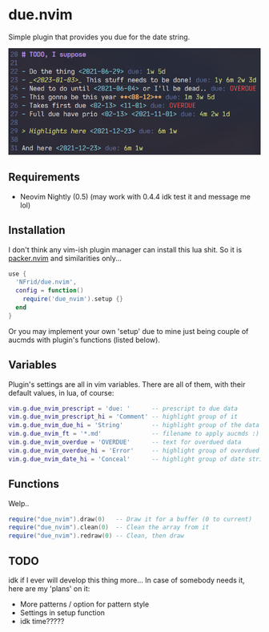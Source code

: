 # due.nvim

Simple plugin that provides you due for the date string.

![Example](img/ex.png)

## Requirements

- Neovim Nightly (0.5) (may work with 0.4.4 idk test it and message me lol)

## Installation

I don't think any vim-ish plugin manager can install this lua shit. So it is
[packer.nvim](https://github.com/wbthomason/packer.nvim) and similarities only...

```lua
use {
  'NFrid/due.nvim',
  config = function()
    require('due_nvim').setup {}
  end
}
```

Or you may implement your own 'setup' due to mine just being couple of aucmds
with plugin's functions (listed below).

## Variables

Plugin's settings are all in vim variables. There are all of them, with their
default values, in lua, of course:

```lua
vim.g.due_nvim_prescript = 'due: '      -- prescript to due data
vim.g.due_nvim_prescript_hi = 'Comment' -- highlight group of it
vim.g.due_nvim_due_hi = 'String'        -- highlight group of the data itself
vim.g.due_nvim_ft = '*.md'              -- filename to apply aucmds :)
vim.g.due_nvim_overdue = 'OVERDUE'      -- text for overdued data
vim.g.due_nvim_overdue_hi = 'Error'     -- highlight group of overdued
vim.g.due_nvim_date_hi = 'Conceal'      -- highlight group of date string
```

## Functions

Welp..

```lua
require("due_nvim").draw(0)   -- Draw it for a buffer (0 to current)
require("due_nvim").clean(0)  -- Clean the array from it
require("due_nvim").redraw(0) -- Clean, then draw
```

## TODO

idk if I ever will develop this thing more... In case of somebody needs it, here
are my 'plans' on it:

- More patterns / option for pattern style
- Settings in setup function
- idk time?????

